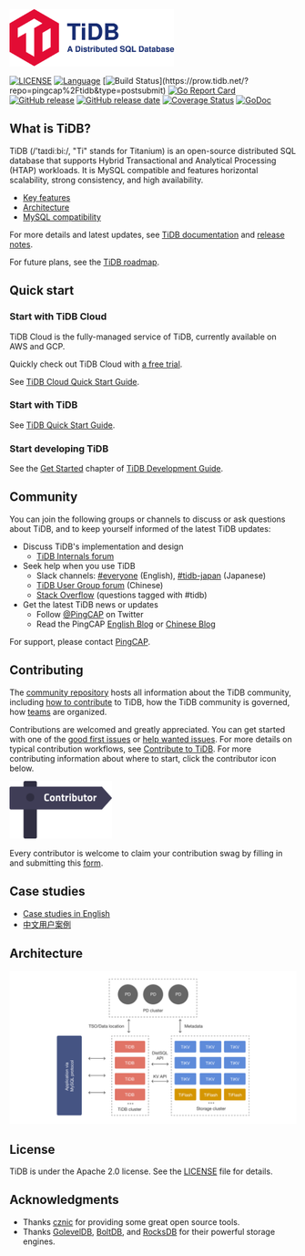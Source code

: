 <img src="docs/tidb-logo-with-text.png" alt="TiDB, a distributed SQL database" height=100></img>

[![LICENSE](https://img.shields.io/github/license/pingcap/tidb.svg)](https://github.com/pingcap/tidb/blob/master/LICENSE)
[![Language](https://img.shields.io/badge/Language-Go-blue.svg)](https://golang.org/)
[![Build Status](https://prow.tidb.net/badge.svg?jobs=pingcap/tidb/merged_*)](https://prow.tidb.net/?repo=pingcap%2Ftidb&type=postsubmit)
[![Go Report Card](https://goreportcard.com/badge/github.com/pingcap/tidb)](https://goreportcard.com/report/github.com/pingcap/tidb)
[![GitHub release](https://img.shields.io/github/tag/pingcap/tidb.svg?label=release)](https://github.com/pingcap/tidb/releases)
[![GitHub release date](https://img.shields.io/github/release-date/pingcap/tidb.svg)](https://github.com/pingcap/tidb/releases)
[![Coverage Status](https://codecov.io/gh/pingcap/tidb/branch/master/graph/badge.svg)](https://codecov.io/gh/pingcap/tidb)
[![GoDoc](https://img.shields.io/badge/Godoc-reference-blue.svg)](https://godoc.org/github.com/pingcap/tidb)

## What is TiDB?

TiDB (/’taɪdiːbi:/, "Ti" stands for Titanium) is an open-source distributed SQL database that supports Hybrid Transactional and Analytical Processing (HTAP) workloads. It is MySQL compatible and features horizontal scalability, strong consistency, and high availability.

- [Key features](https://docs.pingcap.com/tidb/stable/overview#key-features)
- [Architecture](#architecture)
- [MySQL compatibility](https://docs.pingcap.com/tidb/stable/mysql-compatibility)

For more details and latest updates, see [TiDB documentation](https://docs.pingcap.com/tidb/stable) and [release notes](https://docs.pingcap.com/tidb/dev/release-notes).

For future plans, see the [TiDB roadmap](roadmap.md).

## Quick start

### Start with TiDB Cloud

TiDB Cloud is the fully-managed service of TiDB, currently available on AWS and GCP.

Quickly check out TiDB Cloud with [a free trial](https://tidbcloud.com/free-trial).

See [TiDB Cloud Quick Start Guide](https://docs.pingcap.com/tidbcloud/tidb-cloud-quickstart).

### Start with TiDB

See [TiDB Quick Start Guide](https://docs.pingcap.com/tidb/stable/quick-start-with-tidb).

### Start developing TiDB

See the [Get Started](https://pingcap.github.io/tidb-dev-guide/get-started/introduction.html) chapter of [TiDB Development Guide](https://pingcap.github.io/tidb-dev-guide/index.html).

## Community

You can join the following groups or channels to discuss or ask questions about TiDB, and to keep yourself informed of the latest TiDB updates:

- Discuss TiDB's implementation and design
  - [TiDB Internals forum](https://internals.tidb.io/)
- Seek help when you use TiDB
  - Slack channels: [#everyone](https://slack.tidb.io/invite?team=tidb-community&channel=everyone&ref=pingcap-tidb) (English), [#tidb-japan](https://slack.tidb.io/invite?team=tidb-community&channel=tidb-japan&ref=github-tidb) (Japanese)
  - [TiDB User Group forum](https://asktug.com) (Chinese)
  - [Stack Overflow](https://stackoverflow.com/questions/tagged/tidb) (questions tagged with #tidb)
- Get the latest TiDB news or updates
    - Follow [@PingCAP](https://twitter.com/PingCAP) on Twitter
    - Read the PingCAP [English Blog](https://www.pingcap.com/blog/?from=en) or [Chinese Blog](https://cn.pingcap.com/blog/)

For support, please contact [PingCAP](http://bit.ly/contact_us_via_github).

## Contributing

The [community repository](https://github.com/pingcap/community) hosts all information about the TiDB community, including [how to contribute](https://github.com/pingcap/community/blob/master/contributors/README.md) to TiDB, how the TiDB community is governed, how [teams](https://github.com/pingcap/community/blob/master/teams/README.md) are organized.

Contributions are welcomed and greatly appreciated. You can get started with one of the [good first issues](https://github.com/pingcap/tidb/issues?q=is%3Aopen+is%3Aissue+label%3A%22good+first+issue%22) or [help wanted issues](https://github.com/pingcap/tidb/issues?q=is%3Aopen+is%3Aissue+label%3A%22help+wanted%22). For more details on typical contribution workflows, see [Contribute to TiDB](https://pingcap.github.io/tidb-dev-guide/contribute-to-tidb/introduction.html). For more contributing information about where to start, click the contributor icon below.

[<img src="docs/contribution-map.png" alt="contribution-map" width="180">](https://github.com/pingcap/tidb-map/blob/master/maps/contribution-map.md#tidb-is-an-open-source-distributed-htap-database-compatible-with-the-mysql-protocol)

Every contributor is welcome to claim your contribution swag by filling in and submitting this [form](https://forms.pingcap.com/f/tidb-contribution-swag).

## Case studies

- [Case studies in English](https://www.pingcap.com/customers/)
- [中文用户案例](https://cn.pingcap.com/case/)

## Architecture

![TiDB architecture](./docs/tidb-architecture.png)

## License

TiDB is under the Apache 2.0 license. See the [LICENSE](./LICENSE) file for details.

## Acknowledgments

- Thanks [cznic](https://github.com/cznic) for providing some great open source tools.
- Thanks [GolevelDB](https://github.com/syndtr/goleveldb), [BoltDB](https://github.com/boltdb/bolt), and [RocksDB](https://github.com/facebook/rocksdb) for their powerful storage engines.
